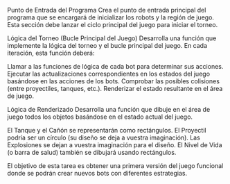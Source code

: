 Punto de Entrada del Programa
Crea el punto de entrada principal del programa que se encargará de inicializar los robots y la región de juego. Esta sección debe lanzar el ciclo principal del juego para iniciar el torneo.



Lógica del Torneo (Bucle Principal del Juego)
Desarrolla una función que implemente la lógica del torneo y el bucle principal del juego. En cada iteración, esta función deberá:

Llamar a las funciones de lógica de cada bot para determinar sus acciones.
Ejecutar las actualizaciones correspondientes en los estados del juego basándose en las acciones de los bots.
Comprobar las posibles colisiones (entre proyectiles, tanques, etc.).
Renderizar el estado resultante en el área de juego.


Lógica de Renderizado
Desarrolla una función que dibuje en el área de juego todos los objetos basándose en el estado actual del juego.

El Tanque y el Cañón se representarán como rectángulos.
El Proyectil podría ser un círculo (su diseño se deja a vuestra imaginación).
Las Explosiones se dejan a vuestra imaginación para el diseño.
El Nivel de Vida (o barra de salud) también se dibujará usando rectángulos.


El objetivo de esta tarea es obtener una primera versión del juego funcional donde se podrán crear nuevos bots con diferentes estrategias.
